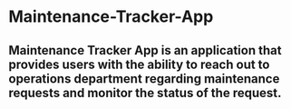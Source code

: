 # Maintenance-Tracker-App

## Maintenance Tracker App is an application that provides users with the ability to reach out to operations department regarding maintenance requests and monitor the status of the request.
